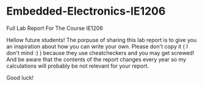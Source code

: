 # Embedded-Electronics-IE1206
Full Lab Report For The Course IE1206


Hellow future students! The porpuse of sharing this lab report is to give you an inspiration about how you can write your own. Please don't copy it ( I don't mind :) ) because they use cheatcheckers and you may get screwed! And be aware that the contents of the report changes every year so my calculations will probably be not relevant for your report.

Good luck!
